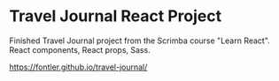 # Travel Journal React Project

Finished Travel Journal project from the Scrimba course "Learn React". React components, React props, Sass.

https://fontler.github.io/travel-journal/
